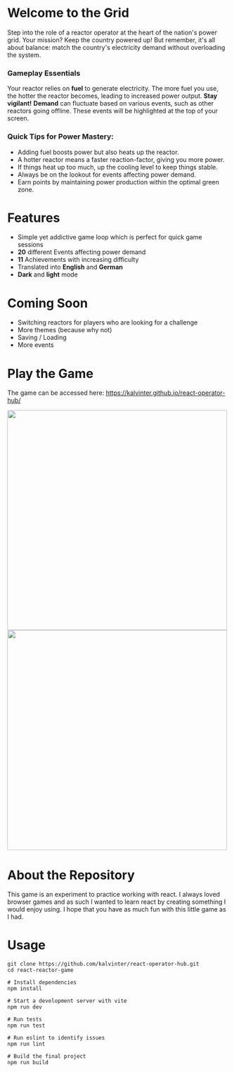 # Welcome to the Grid

Step into the role of a reactor operator at the heart of the nation's power grid. Your mission?
Keep the country powered up! But remember, it's all about balance: match the country's electricity demand without overloading the system.

### Gameplay Essentials

Your reactor relies on <b>fuel</b> to generate electricity. The more fuel you use, the hotter the reactor becomes, leading to increased power output.
<b>Stay vigilant!</b> <b>Demand</b> can fluctuate based on various events, such as other reactors going offline.
These events will be highlighted at the top of your screen.

### Quick Tips for Power Mastery:

<ul className='list-inside list-disc'>
    <li>Adding fuel boosts power but also heats up the reactor.</li>
    <li>A hotter reactor means a faster reaction-factor, giving you more power.</li>
    <li>If things heat up too much, up the cooling level to keep things stable.</li>
    <li>Always be on the lookout for events affecting power demand.</li>
    <li>Earn points by maintaining power production within the optimal green zone.</li>
</ul>

# Features

- Simple yet addictive game loop which is perfect for quick game sessions
- <strong>20</strong> different Events affecting power demand
- <strong>11</strong> Achievements with increasing difficulty
- Translated into <strong>English</strong> and <strong>German</strong>
- <strong>Dark</strong> and <strong>light</strong> mode

# Coming Soon

- Switching reactors for players who are looking for a challenge
- More themes (because why not)
- Saving / Loading
- More events

# Play the Game

The game can be accessed here: <a target="_blank">https://kalvinter.github.io/react-operator-hub/</a>

<img src="https://github.com/kalvinter/react-operator-hub/assets/37836612/20e0f0ff-edac-4f9e-8951-c4bd8d3c9c55" height="500" />

<img src="https://github.com/kalvinter/react-operator-hub/assets/37836612/20e0f0ff-edac-4f9e-8951-c4bd8d3c9c55" height="500" />

# About the Repository

This game is an experiment to practice working with react. I always loved browser games and as such I wanted to learn react by creating something I would enjoy using. I hope that you have as much fun with this little game as I had.

# Usage

```shell
git clone https://github.com/kalvinter/react-operator-hub.git
cd react-reactor-game

# Install dependencies
npm install

# Start a development server with vite
npm run dev

# Run tests
npm run test

# Run eslint to identify issues
npm run lint

# Build the final project
npm run build
```
